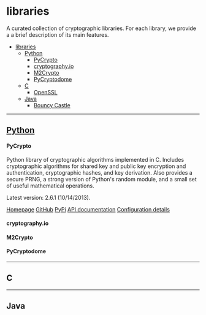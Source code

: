 # libraries


A curated collection of cryptographic libraries. For each library, we provide a
a brief description of its main features.

- [libraries](#libraries)
    - [Python](#python)
        - [PyCrypto](#pycrypto)
        - [cryptography.io](#cryptographyio)
        - [M2Crypto](#m2crypto)
        - [PyCryptodome](#pycryptodome)
    - [C](#c)
        - [OpenSSL](#openssl)
    - [Java](#java)
        - [Bouncy Castle](#bouncycastle)

------

## [Python](Python/)


#### PyCrypto 
Python library of cryptographic algorithms implemented in C.
Includes cryptographic algorithms for shared key
and public key encryption and authentication, cryptographic hashes, and key
derivation. Also provides a secure PRNG, a strong version of Python's random
module, and a small set of useful mathematical operations.

Latest version: 2.6.1 (10/14/2013).

[Homepage](https://www.dlitz.net/software/pycrypto/)
[GitHub](https://github.com/dlitz/pycrypto)
[PyPi](https://pypi.python.org/pypi/pycrypto/2.6.1) 
[API documentation](https://www.dlitz.net/software/pycrypto/api/current/)
[Configuration details](Python/PyCrypto.config)


#### cryptography.io


#### M2Crypto


#### PyCryptodome

------

## C

------

## Java


